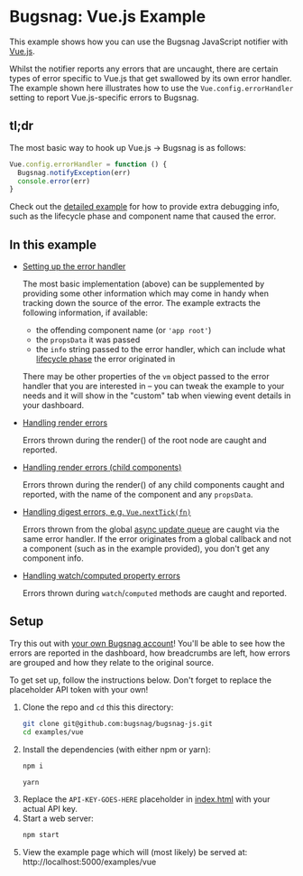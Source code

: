 # Bugsnag: Vue.js Example

This example shows how you can use the Bugsnag JavaScript notifier with
[Vue.js](https://vuejs.org/).

Whilst the notifier reports any errors that are uncaught, there are certain types
of error specific to Vue.js that get swallowed by its own error handler. The example
shown here illustrates how to use the `Vue.config.errorHandler` setting to report
Vue.js-specific errors to Bugsnag.

## tl;dr

The most basic way to hook up Vue.js -> Bugsnag is as follows:

```js
Vue.config.errorHandler = function () {
  Bugsnag.notifyException(err)
  console.error(err)
}
```

Check out the [detailed example](index.html) for how to provide extra debugging info,
such as the lifecycle phase and component name that caused the error.

## In this example

- [Setting up the error handler](index.html#L43-L56)

  The most basic implementation (above) can be supplemented by providing some other
  information which may come in handy when tracking down the source of the error.
  The example extracts the following information, if available:
    - the offending component name (or `'app root'`)
    - the `propsData` it was passed
    - the `info` string passed to the error handler, which can include what
    [lifecycle phase](https://vuejs.org/v2/guide/instance.html#Lifecycle-Diagram)
    the error originated in

  There may be other properties of the `vm` object passed to the error handler that
  you are interested in – you can tweak the example to your needs and it will show
  in the "custom" tab when viewing event details in your dashboard.

- [Handling render errors](index.html#L20-L23)

  Errors thrown during the render() of the root node are caught and reported.

- [Handling render errors (child components)](index.html#L33-39)

  Errors thrown during the render() of any child components caught and reported,
  with the name of the component and any `propsData`.

- [Handling digest errors, e.g. `Vue.nextTick(fn)`](index.html#L100-L105)

  Errors thrown from the global [async update queue](https://vuejs.org/v2/guide/reactivity.html#Async-Update-Queue)
  are caught via the same error handler. If the error originates from a global
  callback and not a component (such as in the example provided), you don't get
  any component info.

- [Handling watch/computed property errors](index.html#L83-L89)

  Errors thrown during `watch`/`computed` methods are caught and reported.

## Setup

Try this out with [your own Bugsnag account](https://app.bugsnag.com/user/new)!
You'll be able to see how the errors are reported in the dashboard, how breadcrumbs
are left, how errors are grouped and how they relate to the original source.

To get set up, follow the instructions below. Don't forget to replace the placeholder
API token with your own!

1. Clone the repo and `cd` this this directory:
    ```sh
    git clone git@github.com:bugsnag/bugsnag-js.git
    cd examples/vue
    ```
1. Install the dependencies (with either npm or yarn):
    ```sh
    npm i
    ```
    ```sh
    yarn
    ```
1. Replace the `API-KEY-GOES-HERE` placeholder in [index.html](index.html) with your actual API key.
1. Start a web server:
    ```sh
    npm start
    ```
1. View the example page which will (most likely) be served at: http://localhost:5000/examples/vue
